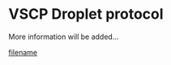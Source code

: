 # VSCP Droplet protocol

More information will be added...




[filename](./bottom_copyright.md ':include')
